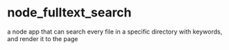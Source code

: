 node_fulltext_search
====================

a node app that can search every file in a specific directory with keywords, and render it to the page
